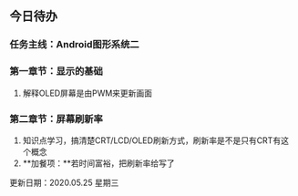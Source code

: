 ## 今日待办



### 任务主线：Android图形系统二



### 第一章节：显示的基础

1. 解释OLED屏幕是由PWM来更新画面



### 第二章节：屏幕刷新率

1. 知识点学习，搞清楚CRT/LCD/OLED刷新方式，刷新率是不是只有CRT有这个概念
2. **加餐项：**若时间富裕，把刷新率给写了



更新日期：2020.05.25 星期三
